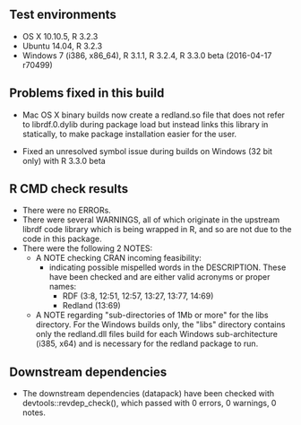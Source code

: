 
## Test environments

* OS X 10.10.5, R 3.2.3
* Ubuntu 14.04, R 3.2.3 
* Windows 7 (i386, x86_64), R 3.1.1, R 3.2.4, R 3.3.0 beta (2016-04-17 r70499)

## Problems fixed in this build

* Mac OS X binary builds now create a redland.so file that does not refer to
  librdf.0.dylib during package load but instead links this library in
  statically, to make package installation easier for the user.
  
* Fixed an unresolved symbol issue during builds on Windows (32 bit only) with R 3.3.0 beta

## R CMD check results

* There were no ERRORs.
* There were several WARNINGS, all of which originate in the upstream librdf code library
  which is being wrapped in R, and so are not due to the code in this package.
* There were the following 2 NOTES: 
  - A NOTE checking CRAN incoming feasibility:
    - indicating possible mispelled words in the DESCRIPTION. These have been checked
      and are either valid acronyms or proper names:
      - RDF (3:8, 12:51, 12:57, 13:27, 13:77, 14:69)
      - Redland (13:69)
  - A NOTE regarding "sub-directories of 1Mb or more" for the libs directory.
    For the Windows builds only, the "libs" directory contains only the redland.dll 
    files build for each Windows sub-architecture (i385, x64) and is necessary for 
    the redland package to run.
 
## Downstream dependencies

* The downstream dependencies (datapack) have been checked with devtools::revdep_check(), which passed
  with 0 errors, 0 warnings, 0 notes.
